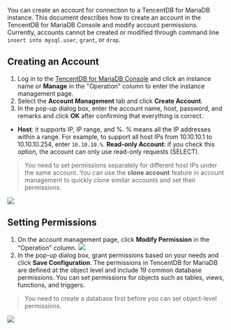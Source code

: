 You can create an account for connection to a TencentDB for MariaDB instance. This document describes how to create an account in the TencentDB for MariaDB Console and modify account permissions.
Currently, accounts cannot be created or modified through command line `insert into mysql.user`, `grant`, or `drop`.

## Creating an Account
1. Log in to the [TencentDB for MariaDB Console](https://console.cloud.tencent.com/tdsql) and click an instance name or **Manage** in the "Operation" column to enter the instance management page.
2. Select the **Account Management** tab and click **Create Account**.
3. In the pop-up dialog box, enter the account name, host, password, and remarks and click **OK** after confirming that everything is correct.
 - **Host**: it supports IP, IP range, and %. % means all the IP addresses within a range. For example, to support all host IPs from 10.10.10.1 to 10.10.10.254, enter `10.10.10.%`.
 **Read-only Account**: if you check this option, the account can only use read-only requests (SELECT).
>You need to set permissions separately for different host IPs under the same account. You can use the **clone account** feature in account management to quickly clone similar accounts and set their permissions.
>
![](https://main.qcloudimg.com/raw/4d258a894b25f00d04359234add787fc.png)

## Setting Permissions
1. On the account management page, click **Modify Permission** in the "Operation" column.
![](https://main.qcloudimg.com/raw/d99d1c24ead8d610a8fd50cc723e3793.png)
2. In the pop-up dialog box, grant permissions based on your needs and click **Save Configuration**.
The permissions in TencentDB for MariaDB are defined at the object level and include 19 common database permissions. You can set permissions for objects such as tables, views, functions, and triggers.
>You need to create a database first before you can set object-level permissions.
>
![](https://main.qcloudimg.com/raw/694d08a5d3c1c491f1b263122400845f.png)

